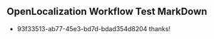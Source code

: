 ## OpenLocalization Workflow Test MarkDown
* 93f33513-ab77-45e3-bd7d-bdad354d8204 thanks!

<!--HONumber=Aug16_HO3-->


